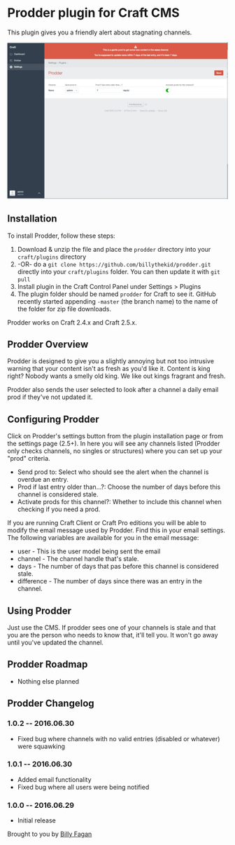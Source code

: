 # Prodder plugin for Craft CMS

This plugin gives you a friendly alert about stagnating channels.

![Screenshot](resources/screenshots/ss.png)

## Installation

To install Prodder, follow these steps:

1. Download & unzip the file and place the `prodder` directory into your `craft/plugins` directory
2.  -OR- do a `git clone https://github.com/billythekid/prodder.git` directly into your `craft/plugins` folder.  You can then update it with `git pull`
3. Install plugin in the Craft Control Panel under Settings > Plugins
4. The plugin folder should be named `prodder` for Craft to see it.  GitHub recently started appending `-master` (the branch name) to the name of the folder for zip file downloads.

Prodder works on Craft 2.4.x and Craft 2.5.x.

## Prodder Overview

Prodder is designed to give you a slightly annoying but not too intrusive warning that your content isn't as fresh as you'd like it.
Content is king right? Nobody wants a smelly old king. We like out kings fragrant and fresh.

Prodder also sends the user selected to look after a channel a daily email prod if they've not updated it.

## Configuring Prodder

Click on Prodder's settings button from the plugin installation page or from the settings page (2.5+). In here you will see any channels listed (Prodder only checks channels, no singles or structures) where you can set up your "prod" criteria.
* Send prod to: Select who should see the alert when the channel is overdue an entry.
* Prod if last entry older than…?: Choose the number of days before this channel is considered stale.
* Activate prods for this channel?: Whether to include this channel when checking if you need a prod.

If you are running Craft Client or Craft Pro editions you will be able to modify the email message used by Prodder. Find this in your email settings.
The following variables are available for you in the email message:
* user - This is the user model being sent the email
* channel - The channel handle that's stale.
* days - The number of days that pas before this channel is considered stale.
* difference - The number of days since there was an entry in the channel.

## Using Prodder

Just use the CMS. If prodder sees one of your channels is stale and that you are the person who needs to know that, it'll tell you. It won't go away until you've updated the channel.

## Prodder Roadmap

* Nothing else planned

## Prodder Changelog

### 1.0.2 -- 2016.06.30

* Fixed bug where channels with no valid entries (disabled or whatever) were squawking

### 1.0.1 -- 2016.06.30

* Added email functionality
* Fixed bug where all users were being notified

### 1.0.0 -- 2016.06.29

* Initial release

Brought to you by [Billy Fagan](https://billyfagan.co.uk)